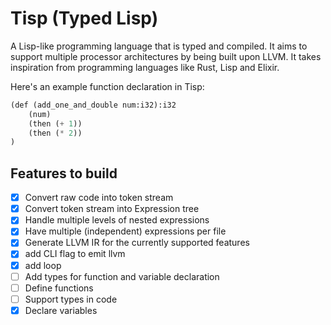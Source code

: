 # Tisp (**T**yped L**isp**)

A Lisp-like programming language that is typed and compiled. It aims to 
support multiple processor architectures by being built upon LLVM. It takes
inspiration from programming languages like Rust, Lisp and Elixir.

Here's an example function declaration in Tisp:
```lisp
(def (add_one_and_double num:i32):i32
    (num)
    (then (+ 1))
    (then (* 2))
)
```

## Features to build

- [x] Convert raw code into token stream
- [x] Convert token stream into Expression tree
- [x] Handle multiple levels of nested expressions
- [x] Have multiple (independent) expressions per file
- [x] Generate LLVM IR for the currently supported features
- [x] add CLI flag to emit llvm
- [x] add loop
- [ ] Add types for function and variable declaration
- [ ] Define functions
- [ ] Support types in code
- [x] Declare variables
